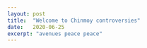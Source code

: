 ```yaml
---
layout: post
title:  "Welcome to Chinmoy controversies"
date:   2020-06-25
excerpt: "avenues peace peace"
---
```

